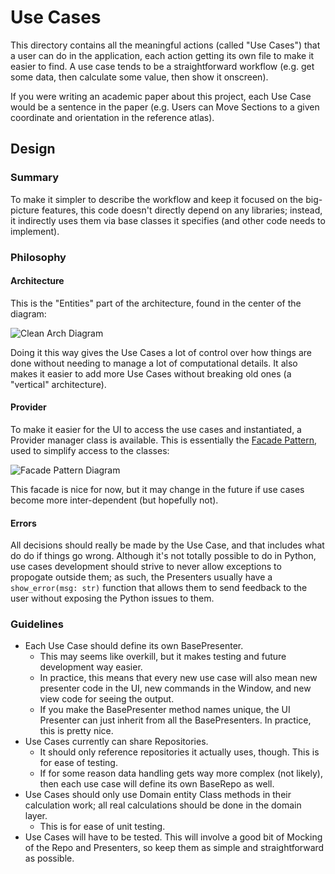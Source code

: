 # Use Cases

This directory contains all the meaningful actions (called "Use Cases") that a user can do in the application, each action getting its own file to make it 
easier to find.  A use case tends to be a straightforward workflow (e.g. get some data, then calculate some value, then show it onscreen).

If you were writing an academic paper about this project, each Use Case would be a sentence in the paper (e.g. Users can Move Sections to a given coordinate and orientation in the reference atlas). 

## Design

### Summary 

To make it simpler to describe the workflow and keep it focused on the big-picture features, this code doesn't directly depend on any
libraries; instead, it indirectly uses them via base classes it specifies (and other code needs to implement).  

### Philosophy

#### Architecture

This is the "Entities" part of the architecture, found in the center of the diagram:

![Clean Arch Diagram](https://miro.medium.com/max/875/1*EN-joV0Cr_gMn8aX06iHNQ.jpeg) 

Doing it this way gives the Use Cases a lot of control over how things are done without needing to manage a lot of computational details. 
It also makes it easier to add more Use Cases without breaking old ones (a "vertical" architecture).


#### Provider 

To make it easier for the UI to access the use cases and instantiated, a Provider manager class is available.  This is 
essentially the [Facade Pattern](https://refactoring.guru/design-patterns/facade), used to simplify access to the classes:

![Facade Pattern Diagram](https://refactoring.guru/images/patterns/diagrams/facade/example.png) 

This facade is nice for now, but it may change in the future if use cases become more inter-dependent (but hopefully not).

#### Errors

All decisions should really be made by the Use Case, and that includes what do do if things go wrong.  Although it's not
totally possible to do in Python, use cases development should strive to never allow exceptions to propogate outside them;
as such, the Presenters usually have a `show_error(msg: str)` function that allows them to send feedback to the user without
exposing the Python issues to them.
 

### Guidelines

  - Each Use Case should define its own BasePresenter.  
    - This may seems like overkill, but it makes testing and future development way easier.
    - In practice, this means that every new use case will also mean new presenter code in the UI, new commands in the Window, and new view code for seeing the output.
    - If you make the BasePresenter method names unique, the UI Presenter can just inherit from all the BasePresenters. In practice, this is pretty nice. 
  - Use Cases currently can share Repositories.
    - It should only reference repositories it actually uses, though.  This is for ease of testing.
    - If for some reason data handling gets way more complex (not likely), then each use case will define its own BaseRepo as well.
  - Use Cases should only use Domain entity Class methods in their calculation work; all real calculations should be done in the domain layer.
    - This is for ease of unit testing.
  - Use Cases will have to be tested.  This will involve a good bit of Mocking of the Repo and Presenters, so keep them as simple and straightforward as possible.
  
